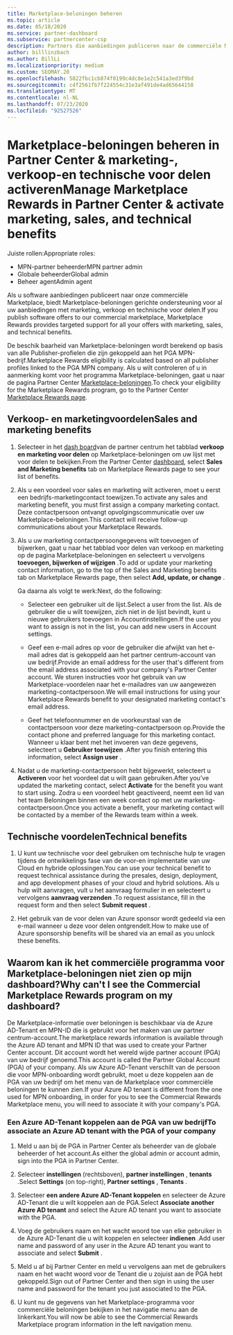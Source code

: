 ```yaml
---
title: Marketplace-beloningen beheren
ms.topic: article
ms.date: 05/18/2020
ms.service: partner-dashboard
ms.subservice: partnercenter-csp
description: Partners die aanbiedingen publiceren naar de commerciële Marketplace, komen in aanmerking voor de voor delen die ondersteuning bieden voor marketing.
author: billlinzbach
ms.author: BillLi
ms.localizationpriority: medium
ms.custom: SEOMAY.20
ms.openlocfilehash: 5822fbc1cb874f0199c4dc8e1e2c541a3ed3f9bd
ms.sourcegitcommit: c4f2561fb7f224554c31e3af491de4ad65644158
ms.translationtype: MT
ms.contentlocale: nl-NL
ms.lasthandoff: 07/23/2020
ms.locfileid: "92527526"
---
```

# <a name="manage-marketplace-rewards-in-partner-center--activate-marketing-sales-and-technical-benefits"></a><span data-ttu-id="b5061-103">Marketplace-beloningen beheren in Partner Center & marketing-, verkoop-en technische voor delen activeren</span><span class="sxs-lookup"><span data-stu-id="b5061-103">Manage Marketplace Rewards in Partner Center & activate marketing, sales, and technical benefits</span></span>

<span data-ttu-id="b5061-104">Juiste rollen:</span><span class="sxs-lookup"><span data-stu-id="b5061-104">Appropriate roles:</span></span>

- <span data-ttu-id="b5061-105">MPN-partner beheerder</span><span class="sxs-lookup"><span data-stu-id="b5061-105">MPN partner admin</span></span>
- <span data-ttu-id="b5061-106">Globale beheerder</span><span class="sxs-lookup"><span data-stu-id="b5061-106">Global admin</span></span>
- <span data-ttu-id="b5061-107">Beheer agent</span><span class="sxs-lookup"><span data-stu-id="b5061-107">Admin agent</span></span>

<span data-ttu-id="b5061-108">Als u software aanbiedingen publiceert naar onze commerciële Marketplace, biedt Marketplace-beloningen gerichte ondersteuning voor al uw aanbiedingen met marketing, verkoop en technische voor delen.</span><span class="sxs-lookup"><span data-stu-id="b5061-108">If you  publish software offers to our commercial marketplace, Marketplace Rewards provides targeted support for all your offers with marketing, sales, and technical benefits.</span></span>

<span data-ttu-id="b5061-109">De beschik baarheid van Marketplace-beloningen wordt berekend op basis van alle Publisher-profielen die zijn gekoppeld aan het PGA MPN-bedrijf.</span><span class="sxs-lookup"><span data-stu-id="b5061-109">Marketplace Rewards eligibility is calculated based on all publisher profiles linked to the PGA MPN company.</span></span> <span data-ttu-id="b5061-110">Als u wilt controleren of u in aanmerking komt voor het programma Marketplace-beloningen, gaat u naar de pagina Partner Center [Marketplace-beloningen](https://partner.microsoft.com/dashboard/mpn/program/commercialmarketplace).</span><span class="sxs-lookup"><span data-stu-id="b5061-110">To check your eligibility for the Marketplace Rewards program, go to the Partner Center [Marketplace Rewards page](https://partner.microsoft.com/dashboard/mpn/program/commercialmarketplace).</span></span>

## <a name="sales-and-marketing-benefits"></a><span data-ttu-id="b5061-111">Verkoop- en marketingvoordelen</span><span class="sxs-lookup"><span data-stu-id="b5061-111">Sales and marketing benefits</span></span>

1. <span data-ttu-id="b5061-112">Selecteer in het [dash board](https://partner.microsoft.com/dashboard)van de partner centrum het tabblad **verkoop en marketing voor delen** op Marketplace-beloningen om uw lijst met voor delen te bekijken.</span><span class="sxs-lookup"><span data-stu-id="b5061-112">From the Partner Center [dashboard](https://partner.microsoft.com/dashboard), select **Sales and Marketing benefits** tab on Marketplace Rewards page to see your list of benefits.</span></span> 

2. <span data-ttu-id="b5061-113">Als u een voordeel voor sales en marketing wilt activeren, moet u eerst een bedrijfs-marketingcontact toewijzen.</span><span class="sxs-lookup"><span data-stu-id="b5061-113">To activate any sales and marketing benefit, you must first assign a company marketing contact.</span></span> <span data-ttu-id="b5061-114">Deze contactpersoon ontvangt opvolgingscommunicatie over uw Marketplace-beloningen.</span><span class="sxs-lookup"><span data-stu-id="b5061-114">This contact will receive follow-up communications about your Marketplace Rewards.</span></span>

3. <span data-ttu-id="b5061-115">Als u uw marketing contactpersoongegevens wilt toevoegen of bijwerken, gaat u naar het tabblad voor delen van verkoop en marketing op de pagina Marketplace-beloningen en selecteert u vervolgens **toevoegen, bijwerken of wijzigen** .</span><span class="sxs-lookup"><span data-stu-id="b5061-115">To add or update your marketing contact information, go to the top of the Sales and Marketing benefits tab on Marketplace Rewards page, then select **Add, update, or change** .</span></span> 

   <span data-ttu-id="b5061-116">Ga daarna als volgt te werk:</span><span class="sxs-lookup"><span data-stu-id="b5061-116">Next, do the following:</span></span>

   - <span data-ttu-id="b5061-117">Selecteer een gebruiker uit de lijst.</span><span class="sxs-lookup"><span data-stu-id="b5061-117">Select a user from the list.</span></span> <span data-ttu-id="b5061-118">Als de gebruiker die u wilt toewijzen, zich niet in de lijst bevindt, kunt u nieuwe gebruikers toevoegen in Accountinstellingen.</span><span class="sxs-lookup"><span data-stu-id="b5061-118">If the user you want to assign is not in the list, you can add new users in Account settings.</span></span>

   - <span data-ttu-id="b5061-119">Geef een e-mail adres op voor de gebruiker die afwijkt van het e-mail adres dat is gekoppeld aan het partner centrum-account van uw bedrijf.</span><span class="sxs-lookup"><span data-stu-id="b5061-119">Provide an email address for the user that's different from the email address associated with your company's Partner Center account.</span></span> <span data-ttu-id="b5061-120">We sturen instructies voor het gebruik van uw Marketplace-voordelen naar het e-mailadres van uw aangewezen marketing-contactpersoon.</span><span class="sxs-lookup"><span data-stu-id="b5061-120">We will email instructions for using your Marketplace Rewards benefit to your designated marketing contact's email address.</span></span>

   - <span data-ttu-id="b5061-121">Geef het telefoonnummer en de voorkeurstaal van de contactpersoon voor deze marketing-contactpersoon op.</span><span class="sxs-lookup"><span data-stu-id="b5061-121">Provide the contact phone and preferred language for this marketing contact.</span></span> <span data-ttu-id="b5061-122">Wanneer u klaar bent met het invoeren van deze gegevens, selecteert u **Gebruiker toewijzen** .</span><span class="sxs-lookup"><span data-stu-id="b5061-122">After you finish entering this information, select **Assign user** .</span></span>

4. <span data-ttu-id="b5061-123">Nadat u de marketing-contactpersoon hebt bijgewerkt, selecteert u **Activeren** voor het voordeel dat u wilt gaan gebruiken.</span><span class="sxs-lookup"><span data-stu-id="b5061-123">After you’ve updated the marketing contact, select **Activate** for the benefit you want to start using.</span></span> <span data-ttu-id="b5061-124">Zodra u een voordeel hebt geactiveerd, neemt een lid van het team Beloningen binnen een week contact op met uw marketing-contactpersoon.</span><span class="sxs-lookup"><span data-stu-id="b5061-124">Once you activate a benefit, your marketing contact will be contacted by a member of the Rewards team within a week.</span></span>

## <a name="technical-benefits"></a><span data-ttu-id="b5061-125">Technische voordelen</span><span class="sxs-lookup"><span data-stu-id="b5061-125">Technical benefits</span></span>

1. <span data-ttu-id="b5061-126">U kunt uw technische voor deel gebruiken om technische hulp te vragen tijdens de ontwikkelings fase van de voor-en implementatie van uw Cloud en hybride oplossingen.</span><span class="sxs-lookup"><span data-stu-id="b5061-126">You can use your technical benefit to request technical assistance during the presales, design, deployment, and app development phases of your cloud and hybrid solutions.</span></span> <span data-ttu-id="b5061-127">Als u hulp wilt aanvragen, vult u het aanvraag formulier in en selecteert u vervolgens **aanvraag verzenden** .</span><span class="sxs-lookup"><span data-stu-id="b5061-127">To request assistance, fill in the request form and then select **Submit request** .</span></span>

2. <span data-ttu-id="b5061-128">Het gebruik van de voor delen van Azure sponsor wordt gedeeld via een e-mail wanneer u deze voor delen ontgrendelt.</span><span class="sxs-lookup"><span data-stu-id="b5061-128">How to make use of Azure sponsorship benefits will be shared via an email as you unlock these benefits.</span></span>

## <a name="why-cant-i-see-the-commercial-marketplace-rewards-program-on-my-dashboard"></a><span data-ttu-id="b5061-129">Waarom kan ik het commerciële programma voor Marketplace-beloningen niet zien op mijn dashboard?</span><span class="sxs-lookup"><span data-stu-id="b5061-129">Why can't I see the Commercial Marketplace Rewards program on my dashboard?</span></span>

<span data-ttu-id="b5061-130">De Marketplace-informatie over beloningen is beschikbaar via de Azure AD-Tenant en MPN-ID die is gebruikt voor het maken van uw partner centrum-account.</span><span class="sxs-lookup"><span data-stu-id="b5061-130">The marketplace rewards information is available through the Azure AD tenant and MPN ID that was used to create your Partner Center account.</span></span> <span data-ttu-id="b5061-131">Dit account wordt het wereld wijde partner account (PGA) van uw bedrijf genoemd.</span><span class="sxs-lookup"><span data-stu-id="b5061-131">This account is called the Partner Global Account (PGA) of your company.</span></span> <span data-ttu-id="b5061-132">Als uw Azure AD-Tenant verschilt van de persoon die voor MPN-onboarding wordt gebruikt, moet u deze koppelen aan de PGA van uw bedrijf om het menu van de Marketplace voor commerciële beloningen te kunnen zien.</span><span class="sxs-lookup"><span data-stu-id="b5061-132">If your Azure AD tenant is different from the  one used for MPN onboarding, in order for you to see the Commercial Rewards Marketplace menu, you will need to associate it with your company's PGA.</span></span>

### <a name="to-associate-an-azure-ad-tenant-with-the-pga-of-your-company"></a><span data-ttu-id="b5061-133">Een Azure AD-Tenant koppelen aan de PGA van uw bedrijf</span><span class="sxs-lookup"><span data-stu-id="b5061-133">To associate an Azure AD tenant with the PGA of your company</span></span>

1. <span data-ttu-id="b5061-134">Meld u aan bij de PGA in Partner Center als beheerder van de globale beheerder of het account.</span><span class="sxs-lookup"><span data-stu-id="b5061-134">As either the global admin or account admin, sign into the PGA in Partner Center.</span></span>

2. <span data-ttu-id="b5061-135">Selecteer **instellingen** (rechtsboven), **partner instellingen** , **tenants** .</span><span class="sxs-lookup"><span data-stu-id="b5061-135">Select **Settings** (on top-right), **Partner settings** , **Tenants** .</span></span> 

3. <span data-ttu-id="b5061-136">Selecteer **een andere Azure AD-Tenant koppelen** en selecteer de Azure AD-Tenant die u wilt koppelen aan de PGA.</span><span class="sxs-lookup"><span data-stu-id="b5061-136">Select **Associate another Azure AD tenant** and select the Azure AD tenant you want to associate with the PGA.</span></span>

4. <span data-ttu-id="b5061-137">Voeg de gebruikers naam en het wacht woord toe van elke gebruiker in de Azure AD-Tenant die u wilt koppelen en selecteer **indienen** .</span><span class="sxs-lookup"><span data-stu-id="b5061-137">Add user name and password of any user in the Azure AD tenant you want to associate and select **Submit** .</span></span>

5. <span data-ttu-id="b5061-138">Meld u af bij Partner Center en meld u vervolgens aan met de gebruikers naam en het wacht woord voor de Tenant die u zojuist aan de PGA hebt gekoppeld.</span><span class="sxs-lookup"><span data-stu-id="b5061-138">Sign out of Partner Center and then sign in using the user name and password for the tenant you just associated to the PGA.</span></span>

6. <span data-ttu-id="b5061-139">U kunt nu de gegevens van het Marketplace-programma voor commerciële beloningen bekijken in het navigatie menu aan de linkerkant.</span><span class="sxs-lookup"><span data-stu-id="b5061-139">You will now be able to see the Commercial Rewards Marketplace program information in the left navigation menu.</span></span>

